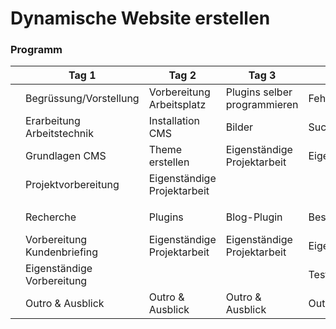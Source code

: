 # Dynamische Website erstellen

### Programm

|   | Tag 1                          | Tag 2                          | Tag 3                         | Tag 4                         | Tag 5                         |   |
|---|--------------------------------|--------------------------------|-------------------------------|-------------------------------|-------------------------------|---|
|   | Begrüssung/Vorstellung         | Vorbereitung Arbeitsplatz      | Plugins selber programmieren  | Fehlerseiten: 404, 500        | Eigenständige Projektarbeit   |   |
|   | Erarbeitung Arbeitstechnik     | Installation CMS               | Bilder                        | Suchmaschinenoptimierung      |                               |   |
|   | Grundlagen CMS                 | Theme erstellen                | Eigenständige Projektarbeit   | Eigenständige Projektarbeit   |                               |   |
|   | Projektvorbereitung            | Eigenständige Projektarbeit    |                               |                               |                               |   |
|   |                                |                                |                               |                               |                               |   |
|   | Recherche                      | Plugins                        | Blog-Plugin                   | Besucherstatistik & GDPR      | Fertigstellung des Projekts   |   |
|   | Vorbereitung Kundenbriefing    | Eigenständige Projektarbeit    | Eigenständige Projektarbeit   | Eigenständige Projektarbeit   | Präsentation                  |   |
|   | Eigenständige Vorbereitung     |                                |                               | Testing                       | Besprechung und Reflexion     |   |
|   | Outro & Ausblick               | Outro & Ausblick               | Outro & Ausblick              | Outro & Ausblick              |                               |   |